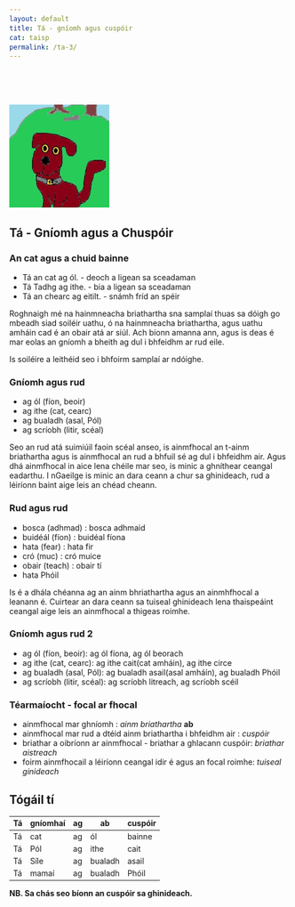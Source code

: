 ```yaml
---
layout: default
title: Tá - gníomh agus cuspóir
cat: taisp
permalink: /ta-3/
---
```


<br>
<br>
<br>

![pic](../assets/img/tadhg.jpg)

## Tá - Gníomh agus a Chuspóir

### An cat agus a chuid bainne
- Tá an cat ag ól. - deoch a ligean sa sceadaman
- Tá Tadhg ag ithe. - bia a ligean sa sceadaman
- Tá an chearc ag eitilt. - snámh fríd an spéir

Roghnaigh mé na hainmneacha briathartha sna samplaí thuas sa dóigh
go mbeadh siad soiléir uathu, ó na hainmneacha briathartha, agus uathu
amháin cad é an obair atá ar siúl. Ach bíonn amanna ann, agus is deas é
mar eolas an gníomh a bheith ag dul i bhfeidhm ar rud eile.

Is soiléire a leithéid seo i bhfoirm samplaí ar ndóighe.

### Gníomh agus rud

- ag ól (fíon, beoir)
- ag ithe (cat, cearc)
- ag bualadh (asal, Pól)
- ag scríobh (litir, scéal)

Seo an rud atá suimiúil faoin scéal anseo, is ainmfhocal an t-ainm briathartha agus
is ainmfhocal an rud a bhfuil sé ag dul i bhfeidhm air. Agus dhá ainmfhocal in aice lena
chéile mar seo, is minic a ghníthear ceangal eadarthu. I nGaeilge is minic an dara ceann a
chur sa ghinideach, rud a léiríonn baint aige leis an chéad cheann.

### Rud agus rud
- bosca (adhmad) : bosca adhmaid
- buidéál (fíon) : buidéal fíona
- hata (fear) : hata fir
- cró (muc) : cró muice
- obair (teach) : obair tí
- hata Phóil

Is é a dhála chéanna ag an ainm bhriathartha agus an ainmhfhocal a leanann
é. Cuirtear an dara ceann sa tuiseal ghinideach lena thaispeáint ceangal aige
leis an ainmfhocal a thigeas roimhe.

### Gníomh agus rud 2

- ag ól (fíon, beoir): ag ól fíona, ag ól beorach
- ag ithe (cat, cearc): ag ithe cait(cat amháin), ag ithe circe
- ag bualadh (asal, Pól): ag bualadh asail(asal amháín), ag bualadh Phóil
- ag scríobh (litir, scéal): ag scríobh litreach, ag scríobh scéil

### Téarmaíocht - focal ar fhocal
- ainmfhocal mar ghníomh : *ainm briathartha* <strong>ab</strong>
- ainmfhocal mar rud a dtéid ainm briathartha i bhfeidhm air : *cuspóir*
- briathar a oibríonn ar ainmfhocal  - briathar a ghlacann cuspóir: *briathar aistreach*
- foirm ainmfhocail a léiríonn ceangal idir é agus an focal roimhe: *tuiseal ginideach*

## Tógáil tí

| Tá  | gníomhaí | ag  | ab      | cuspóir |
| --- | ---      | --- | ---     | ---     |
| Tá  | cat     | ag  | ól      | bainne |
| Tá  | Pól     | ag  | ithe    | cait |
| Tá  | Síle    | ag  | bualadh | asail |
| Tá  | mamaí   | ag  | bualadh | Phóil |

<strong>NB. Sa chás seo bíonn an cuspóir sa ghinideach.</strong>


























